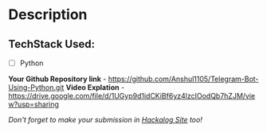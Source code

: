 # Description

## TechStack Used:
- [ ] Python

**Your Github Repository link** - https://github.com/Anshul1105/Telegram-Bot-Using-Python.git
**Video Explation** - https://drive.google.com/file/d/1UGyp9d1idCKiBf6yz4lzcIOodQb7hZJM/view?usp=sharing

*Don't forget to make your submission in [Hackalog Site](https://hackalog.copsiitbhu.co.in/hackathon/debug-it-2022 "DebugIt'22") too!* 
